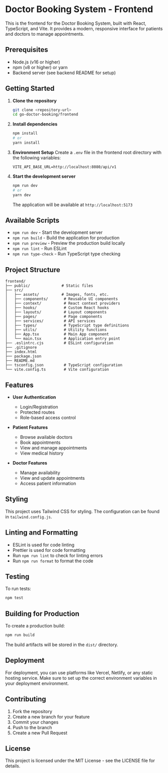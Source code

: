 # Doctor Booking System - Frontend

This is the frontend for the Doctor Booking System, built with React, TypeScript, and Vite. It provides a modern, responsive interface for patients and doctors to manage appointments.

## Prerequisites

- Node.js (v16 or higher)
- npm (v8 or higher) or yarn
- Backend server (see backend README for setup)

## Getting Started

1. **Clone the repository**
   ```bash
   git clone <repository-url>
   cd go-doctor-booking/frontend
   ```

2. **Install dependencies**
   ```bash
   npm install
   # or
   yarn install
   ```

3. **Environment Setup**
   Create a `.env` file in the frontend root directory with the following variables:
   ```env
   VITE_API_BASE_URL=http://localhost:8080/api/v1
   ```

4. **Start the development server**
   ```bash
   npm run dev
   # or
   yarn dev
   ```
   The application will be available at `http://localhost:5173`

## Available Scripts

- `npm run dev` - Start the development server
- `npm run build` - Build the application for production
- `npm run preview` - Preview the production build locally
- `npm run lint` - Run ESLint
- `npm run type-check` - Run TypeScript type checking

## Project Structure

```
frontend/
├── public/              # Static files
├── src/
│   ├── assets/          # Images, fonts, etc.
│   ├── components/       # Reusable UI components
│   ├── context/          # React context providers
│   ├── hooks/            # Custom React hooks
│   ├── layouts/          # Layout components
│   ├── pages/            # Page components
│   ├── services/         # API services
│   ├── types/            # TypeScript type definitions
│   ├── utils/            # Utility functions
│   ├── App.tsx           # Main App component
│   └── main.tsx          # Application entry point
├── .eslintrc.cjs         # ESLint configuration
├── .gitignore
├── index.html
├── package.json
├── README.md
├── tsconfig.json         # TypeScript configuration
└── vite.config.ts        # Vite configuration
```

## Features

- **User Authentication**
  - Login/Registration
  - Protected routes
  - Role-based access control

- **Patient Features**
  - Browse available doctors
  - Book appointments
  - View and manage appointments
  - View medical history

- **Doctor Features**
  - Manage availability
  - View and update appointments
  - Access patient information

## Styling

This project uses Tailwind CSS for styling. The configuration can be found in `tailwind.config.js`.

## Linting and Formatting

- ESLint is used for code linting
- Prettier is used for code formatting
- Run `npm run lint` to check for linting errors
- Run `npm run format` to format the code

## Testing

To run tests:
```bash
npm test
```

## Building for Production

To create a production build:
```bash
npm run build
```

The build artifacts will be stored in the `dist/` directory.

## Deployment

For deployment, you can use platforms like Vercel, Netlify, or any static hosting service. Make sure to set up the correct environment variables in your deployment environment.

## Contributing

1. Fork the repository
2. Create a new branch for your feature
3. Commit your changes
4. Push to the branch
5. Create a new Pull Request

## License

This project is licensed under the MIT License - see the LICENSE file for details.
